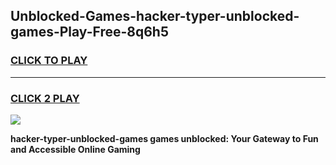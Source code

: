 
## Unblocked-Games-hacker-typer-unblocked-games-Play-Free-8q6h5
<h3>
<a href="https://premium76.site?title=hacker-typer-unblocked-games&ref=23A">CLICK TO PLAY</a></h3>
<hr>

<h3>
<a href="https://premium76.site?title=hacker-typer-unblocked-games&ref=23A">CLICK 2 PLAY</a>
  
</h3>

<a href="https://premium76.site?title=hacker-typer-unblocked-games&ref=23A"><img src="https://clearcache.store/games.png"></a>


**hacker-typer-unblocked-games games unblocked: Your Gateway to Fun and Accessible Online Gaming**
